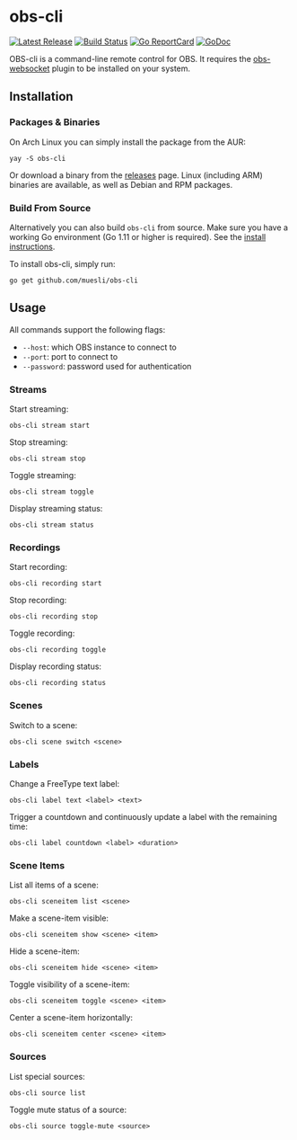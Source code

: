 # obs-cli

[![Latest Release](https://img.shields.io/github/release/muesli/obs-cli.svg)](https://github.com/muesli/obs-cli/releases)
[![Build Status](https://github.com/muesli/obs-cli/workflows/build/badge.svg)](https://github.com/muesli/obs-cli/actions)
[![Go ReportCard](https://goreportcard.com/badge/muesli/obs-cli)](https://goreportcard.com/report/muesli/obs-cli)
[![GoDoc](https://godoc.org/github.com/golang/gddo?status.svg)](https://godoc.org/github.com/muesli/obs-cli)

OBS-cli is a command-line remote control for OBS. It requires the
[obs-websocket](https://github.com/Palakis/obs-websocket) plugin to be installed on your system.

## Installation

### Packages & Binaries

On Arch Linux you can simply install the package from the AUR:

    yay -S obs-cli

Or download a binary from the [releases](https://github.com/muesli/obs-cli/releases)
page. Linux (including ARM) binaries are available, as well as Debian and RPM
packages.

### Build From Source

Alternatively you can also build `obs-cli` from source. Make sure you have a
working Go environment (Go 1.11 or higher is required). See the
[install instructions](https://golang.org/doc/install.html).

To install obs-cli, simply run:

    go get github.com/muesli/obs-cli

## Usage

All commands support the following flags:

- `--host`: which OBS instance to connect to
- `--port`: port to connect to
- `--password`: password used for authentication

### Streams

Start streaming:

```
obs-cli stream start
```

Stop streaming:

```
obs-cli stream stop
```

Toggle streaming:

```
obs-cli stream toggle
```

Display streaming status:

```
obs-cli stream status
```

### Recordings

Start recording:

```
obs-cli recording start
```

Stop recording:

```
obs-cli recording stop
```

Toggle recording:

```
obs-cli recording toggle
```

Display recording status:

```
obs-cli recording status
```

### Scenes

Switch to a scene:

```
obs-cli scene switch <scene>
```

### Labels

Change a FreeType text label:

```
obs-cli label text <label> <text>
```

Trigger a countdown and continuously update a label with the remaining time:

```
obs-cli label countdown <label> <duration>
```

### Scene Items

List all items of a scene:

```
obs-cli sceneitem list <scene>
```

Make a scene-item visible:

```
obs-cli sceneitem show <scene> <item>
```

Hide a scene-item:

```
obs-cli sceneitem hide <scene> <item>
```

Toggle visibility of a scene-item:

```
obs-cli sceneitem toggle <scene> <item>
```

Center a scene-item horizontally:

```
obs-cli sceneitem center <scene> <item>
```

### Sources

List special sources:

```
obs-cli source list
```

Toggle mute status of a source:

```
obs-cli source toggle-mute <source>
```
